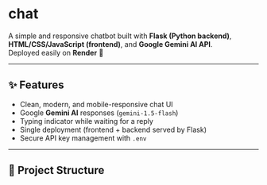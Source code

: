 # chat

A simple and responsive chatbot built with **Flask (Python backend)**, **HTML/CSS/JavaScript (frontend)**, and **Google Gemini AI API**.  
Deployed easily on **Render** 🚀  

---

## ✨ Features
- Clean, modern, and mobile-responsive chat UI
- Google **Gemini AI** responses (`gemini-1.5-flash`)
- Typing indicator while waiting for a reply
- Single deployment (frontend + backend served by Flask)
- Secure API key management with `.env`

---

## 📂 Project Structure
